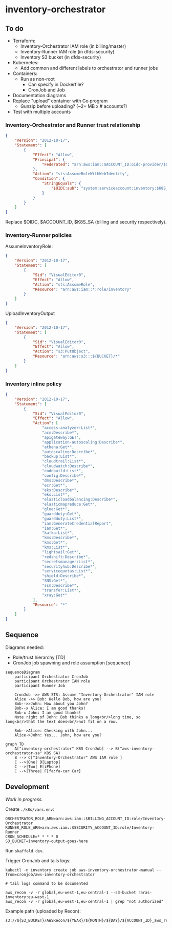 # inventory-orchestrator

## To do

- Terraform:
  - Inventory-Orchestrator IAM role (in billing/master)
  - Inventory-Runner IAM role (in dfds-security)
  - Inventory S3 bucket (in dfds-security)
- Kubernetes:
  - Add common and different labels to orchestrator and runner jobs
- Containers:
  - Run as non-root
    - Can specify in Dockerfile?
    - CronJob and Job
- Documentation diagrams
- Replace "upload" container with Go program
  - Gunzip before uploading? (~2+ MB x # accounts?)
- Test with multiple accounts

### Inventory-Orchestrator and Runner trust relationship

```json
{
    "Version": "2012-10-17",
    "Statement": [
        {
            "Effect": "Allow",
            "Principal": {
                "Federated": "arn:aws:iam::$ACCOUNT_ID:oidc-provider/$OIDC"
            },
            "Action": "sts:AssumeRoleWithWebIdentity",
            "Condition": {
                "StringEquals": {
                    "$OIDC:sub": "system:serviceaccount:inventory:$K8S_SA"
                }
            }
        }
    ]
}
```

Replace $OIDC, $ACCOUNT_ID, $K8S_SA (billing and security respectively).

### Inventory-Runner policies

AssumeInventoryRole:

```json
{
    "Version": "2012-10-17",
    "Statement": [
        {
            "Sid": "VisualEditor0",
            "Effect": "Allow",
            "Action": "sts:AssumeRole",
            "Resource": "arn:aws:iam::*:role/inventory"
        }
    ]
}
```

UploadInventoryOutput

```json
{
    "Version": "2012-10-17",
    "Statement": [
        {
            "Sid": "VisualEditor0",
            "Effect": "Allow",
            "Action": "s3:PutObject",
            "Resource": "arn:aws:s3:::${BUCKET}/*"
        }
    ]
}
```

### Inventory inline policy

```json
{
    "Version": "2012-10-17",
    "Statement": [
        {
            "Sid": "VisualEditor0",
            "Effect": "Allow",
            "Action": [
                "access-analyzer:List*",
                "acm:Describe*",
                "apigateway:GET",
                "application-autoscaling:Describe*",
                "athena:Get*",
                "autoscaling:Describe*",
                "backup:List*",
                "cloudtrail:List*",
                "cloudwatch:Describe*",
                "codebuild:List*",
                "config:Describe*",
                "dms:Describe*",
                "ecr:Get*",
                "eks:Describe*",
                "eks:List*",
                "elasticloadbalancing:Describe*",
                "elasticmapreduce:Get*",
                "glue:Get*",
                "guardduty:Get*",
                "guardduty:List*",
                "iam:GenerateCredentialReport",
                "iam:Get*",
                "kafka:List*",
                "kms:Describe*",
                "kms:Get*",
                "kms:List*",
                "lightsail:Get*",
                "redshift:Describe*",
                "secretsmanager:List*",
                "securityhub:Describe*",
                "servicequotas:List*",
                "shield:Describe*",
                "SNS:Get*",
                "ssm:Describe*",
                "transfer:List*",
                "xray:Get*"
            ],
            "Resource": "*"
        }
    ]
}
```

## Sequence

Diagrams needed:

- Role/trust hierarchy [TD]
- CronJob job spawning and role assumption [sequence]

```mermaid
sequenceDiagram
    participant Orchestrator CronJob
    participant Orchestrator IAM role
    participant Runner Job

    CronJob ->> AWS STS: Assume "Inventory-Orchestrator" IAM role
    Alice ->> Bob: Hello Bob, how are you?
    Bob-->>John: How about you John?
    Bob--x Alice: I am good thanks!
    Bob-x John: I am good thanks!
    Note right of John: Bob thinks a long<br/>long time, so long<br/>that the text does<br/>not fit on a row.

    Bob-->Alice: Checking with John...
    Alice->John: Yes... John, how are you?
```

```mermaid
graph TD
    A["inventory-orchestrator" K8S CronJob] --> B("aws-inventory-orchestrator-sa" K8S SA)
    B --> C["Inventory-Orchestrator" AWS IAM role ]
    C -->|One| D[Laptop]
    C -->|Two| E[iPhone]
    C -->|Three| F[fa:fa-car Car]
```


## Development

*Work in progress.*

Create `./k8s/vars.env`:

```env
ORCHESTRATOR_ROLE_ARN=arn:aws:iam::$BILLING_ACCOUNT_ID:role/Inventory-Orchestrator
RUNNER_ROLE_ARN=arn:aws:iam::$SECURITY_ACCOUNT_ID:role/Inventory-Runner
CRON_SCHEDULE=* * * * 0
S3_BUCKET=inventory-output-goes-here
```

Run `skaffold dev`.

Trigger CronJob and tails logs:

```
kubectl -n inventory create job aws-inventory-orchestrator-manual --from=cronjob/aws-inventory-orchestrator

# tail logs command to be documented
```

```
aws_recon -v -r global,eu-west-1,eu-central-1 --s3-bucket raras-inventory:eu-west-1
aws_recon -v -r global,eu-west-1,eu-central-1 | grep "not authorized"
```

Example path (uploaded by Recon):

```
s3://${S3_BUCKET}/AWSRecon/${YEAR}/${MONTH}/${DAY}/${ACCOUNT_ID}_aws_recon_1649767394.json.gz
```
